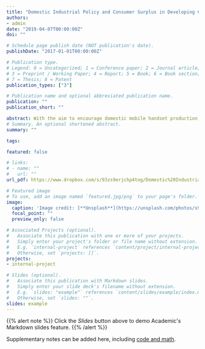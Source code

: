 ```yaml
---
title: "Domestic Industrial Policy and Consumer Surplus in Developing Countries"
authors:
- admin
date: "2019-04-07T00:00:00Z"
doi: ""

# Schedule page publish date (NOT publication's date).
publishDate: "2017-01-01T00:00:00Z"

# Publication type.
# Legend: 0 = Uncategorized; 1 = Conference paper; 2 = Journal article;
# 3 = Preprint / Working Paper; 4 = Report; 5 = Book; 6 = Book section;
# 7 = Thesis; 8 = Patent
publication_types: ["3"]

# Publication name and optional abbreviated publication name.
publication: ""
publication_short: ""

abstract: With the aim to encourage domestic mobile handset production, the Indian Government planned to impose tariffs on imported mobile phone components. I evaluate the welfare consequences of this policy by computing the consumer surplus as well as the producer surplus changes due to the policy. To this end, I implement a structural model of India's mobile phone market where firms can endogenously decide production location, product set, and prices and evaluate the effects of the policy in the counterfactual world. The results suggest that the continuation of this policy will  lead to large-scale production relocation, products exiting the market, and price increases leading to a drop in consumer surplus.
# Summary. An optional shortened abstract.
summary: ""

tags:

featured: false

# links:
# - name: ""
#   url: ""
url_pdf: https://www.dropbox.com/s/93zs9erjchp4tog/Domestic%20Industrial%20Policy%20and%20Consumer%20Surplus%20in%20Developing%20Countries%20-%20%5BJeronimo%20Callejas%5D.pdf?dl=0

# Featured image
# To use, add an image named `featured.jpg/png` to your page's folder. 
image:
  caption: 'Image credit: [**Unsplash**](https://unsplash.com/photos/s9CC2SKySJM)'
  focal_point: ""
  preview_only: false

# Associated Projects (optional).
#   Associate this publication with one or more of your projects.
#   Simply enter your project's folder or file name without extension.
#   E.g. `internal-project` references `content/project/internal-project/index.md`.
#   Otherwise, set `projects: []`.
projects:
- internal-project

# Slides (optional).
#   Associate this publication with Markdown slides.
#   Simply enter your slide deck's filename without extension.
#   E.g. `slides: "example"` references `content/slides/example/index.md`.
#   Otherwise, set `slides: ""`.
slides: example
---
```


{{% alert note %}}
Click the *Slides* button above to demo Academic's Markdown slides feature.
{{% /alert %}}

Supplementary notes can be added here, including [code and math](https://sourcethemes.com/academic/docs/writing-markdown-latex/).
